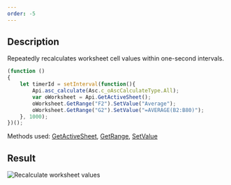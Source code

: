 ```yaml
---
order: -5
---
```


## Description

Repeatedly recalculates worksheet cell values within one-second intervals.

``` javascript
(function ()
{
    let timerId = setInterval(function(){
        Api.asc_calculate(Asc.c_oAscCalculateType.All);
        var oWorksheet = Api.GetActiveSheet();
        oWorksheet.GetRange("F2").SetValue("Average");
        oWorksheet.GetRange("G2").SetValue("=AVERAGE(B2:B80)");
    }, 1000);
})();
```

Methods used: [GetActiveSheet](/officeapi/spreadsheetapi/api/getactivesheet), [GetRange](/officeapi/spreadsheetapi/api/getrange), [SetValue](/officeapi/spreadsheetapi/apirange/setvalue)

## Result

![Recalculate worksheet values](/assets/images/plugins/recalculate-cell-values.png)
